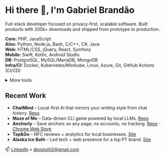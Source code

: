 # Hi there 👋, I'm Gabriel Brandão

Full-stack developer focused on privacy-first, scalable software. Built products with 200k+ downloads and shipped from prototype to production.

**Core:** PHP, JavaScript  
**Also:** Python, Node.js, Bash, C/C++, C#, Java  
**Web:** HTML/CSS, jQuery, React, Symfony  
**Mobile:** Swift, Kotlin, Android Studio  
**DB:** PostgreSQL, MySQL/MariaDB, MongoDB  
**Infra/CI:** Docker, Kubernetes/Minikube, Linux, Azure, Git, GitHub Actions (CI/CD)

<details>
  <summary>More tools</summary>
  XAMPP, .NET, Android Studio, Unity, Unreal, Blender, Git, FileZilla, Ubuntu, Kali, Windows
</details>

## Recent Work
- **ChatMind** – Local-first AI that mirrors your writing style from chat history. [Repo](https://github.com/bakill3/chatmind)
- **Maze of Me** – Data-driven CLI game powered by local LLMs. [Repo](https://github.com/bakill3/maze-of-me)
- **Anchorly** – Save anchors on any page; no accounts, no tracking. [Repo](https://github.com/bakill3/anchorly) · [Chrome Web Store](https://chromewebstore.google.com/detail/anchorly/gkidejbpflnmjbdkpmpfehchlamchhej)
- **Tap&Go** – NFC reviews + analytics for local businesses. [Site](https://tapgotech.com/)
- **Alaska Ice Bath** – Led tech + web presence for a top PT brand. [Site](https://alaskarecover.com/)

📫 [LinkedIn](https://www.linkedin.com/in/gabriel-brandao-2000-pt/) • deostulti2@gmail.com
